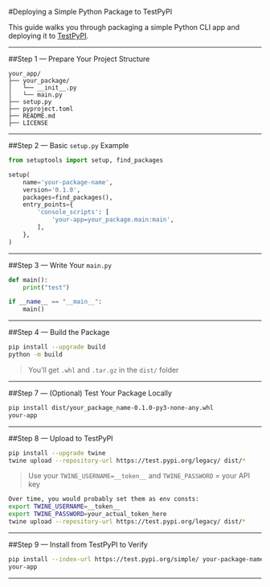 
#Deploying a Simple Python Package to TestPyPI

This guide walks you through packaging a simple Python CLI app and deploying it to [TestPyPI](https://test.pypi.org).

---

##Step 1 — Prepare Your Project Structure

```
your_app/
├── your_package/
│   └── __init__.py
│   └── main.py
├── setup.py
├── pyproject.toml
├── README.md
├── LICENSE
```

---

##Step 2 — Basic `setup.py` Example

```python
from setuptools import setup, find_packages

setup(
    name='your-package-name',
    version='0.1.0',
    packages=find_packages(),
    entry_points={
        'console_scripts': [
            'your-app=your_package.main:main',
        ],
    },
)
```

---

##Step 3 — Write Your `main.py`

```python
def main():
    print("test")

if __name__ == "__main__":
    main()
```

---

##Step 4 — Build the Package

```bash
pip install --upgrade build
python -m build
```

> You’ll get `.whl` and `.tar.gz` in the `dist/` folder

---

##Step 7 — (Optional) Test Your Package Locally

```bash
pip install dist/your_package_name-0.1.0-py3-none-any.whl
your-app
```

---

##Step 8 — Upload to TestPyPI

```bash
pip install --upgrade twine
twine upload --repository-url https://test.pypi.org/legacy/ dist/*
```

> Use your `TWINE_USERNAME=__token__` and `TWINE_PASSWORD` = your API key

```bash
Over time, you would probably set them as env consts:
export TWINE_USERNAME=__token__
export TWINE_PASSWORD=your_actual_token_here
twine upload --repository-url https://test.pypi.org/legacy/ dist/*
```
---

##Step 9 — Install from TestPyPI to Verify

```bash
pip install --index-url https://test.pypi.org/simple/ your-package-name
your-app
```

---